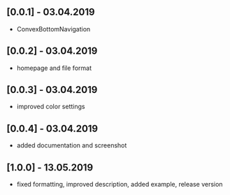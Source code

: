 ## [0.0.1] - 03.04.2019

* ConvexBottomNavigation

## [0.0.2] - 03.04.2019

* homepage and file format

## [0.0.3] - 03.04.2019

* improved color settings

## [0.0.4] - 03.04.2019

* added documentation and screenshot

## [1.0.0] - 13.05.2019

* fixed formatting, improved description, added example, release version 
